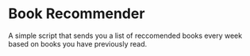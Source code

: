 # Book Recommender
A simple script that sends you a list of reccomended books every week based on books you have previously read.
